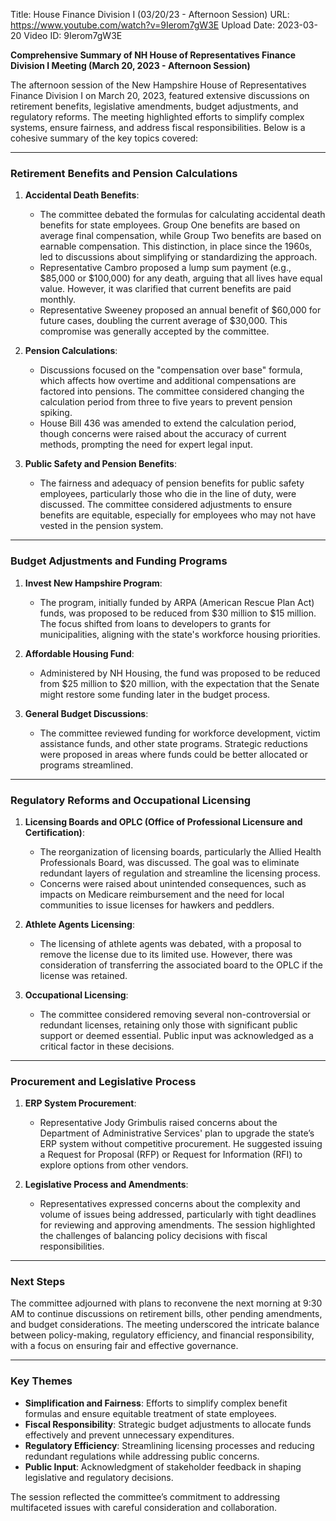 Title: House Finance Division I (03/20/23 - Afternoon Session)
URL: https://www.youtube.com/watch?v=9Ierom7gW3E
Upload Date: 2023-03-20
Video ID: 9Ierom7gW3E

**Comprehensive Summary of NH House of Representatives Finance Division I Meeting (March 20, 2023 - Afternoon Session)**

The afternoon session of the New Hampshire House of Representatives Finance Division I on March 20, 2023, featured extensive discussions on retirement benefits, legislative amendments, budget adjustments, and regulatory reforms. The meeting highlighted efforts to simplify complex systems, ensure fairness, and address fiscal responsibilities. Below is a cohesive summary of the key topics covered:

---

### **Retirement Benefits and Pension Calculations**
1. **Accidental Death Benefits**:
   - The committee debated the formulas for calculating accidental death benefits for state employees. Group One benefits are based on average final compensation, while Group Two benefits are based on earnable compensation. This distinction, in place since the 1960s, led to discussions about simplifying or standardizing the approach.
   - Representative Cambro proposed a lump sum payment (e.g., $85,000 or $100,000) for any death, arguing that all lives have equal value. However, it was clarified that current benefits are paid monthly.
   - Representative Sweeney proposed an annual benefit of $60,000 for future cases, doubling the current average of $30,000. This compromise was generally accepted by the committee.

2. **Pension Calculations**:
   - Discussions focused on the "compensation over base" formula, which affects how overtime and additional compensations are factored into pensions. The committee considered changing the calculation period from three to five years to prevent pension spiking.
   - House Bill 436 was amended to extend the calculation period, though concerns were raised about the accuracy of current methods, prompting the need for expert legal input.

3. **Public Safety and Pension Benefits**:
   - The fairness and adequacy of pension benefits for public safety employees, particularly those who die in the line of duty, were discussed. The committee considered adjustments to ensure benefits are equitable, especially for employees who may not have vested in the pension system.

---

### **Budget Adjustments and Funding Programs**
1. **Invest New Hampshire Program**:
   - The program, initially funded by ARPA (American Rescue Plan Act) funds, was proposed to be reduced from $30 million to $15 million. The focus shifted from loans to developers to grants for municipalities, aligning with the state's workforce housing priorities.

2. **Affordable Housing Fund**:
   - Administered by NH Housing, the fund was proposed to be reduced from $25 million to $20 million, with the expectation that the Senate might restore some funding later in the budget process.

3. **General Budget Discussions**:
   - The committee reviewed funding for workforce development, victim assistance funds, and other state programs. Strategic reductions were proposed in areas where funds could be better allocated or programs streamlined.

---

### **Regulatory Reforms and Occupational Licensing**
1. **Licensing Boards and OPLC (Office of Professional Licensure and Certification)**:
   - The reorganization of licensing boards, particularly the Allied Health Professionals Board, was discussed. The goal was to eliminate redundant layers of regulation and streamline the licensing process.
   - Concerns were raised about unintended consequences, such as impacts on Medicare reimbursement and the need for local communities to issue licenses for hawkers and peddlers.

2. **Athlete Agents Licensing**:
   - The licensing of athlete agents was debated, with a proposal to remove the license due to its limited use. However, there was consideration of transferring the associated board to the OPLC if the license was retained.

3. **Occupational Licensing**:
   - The committee considered removing several non-controversial or redundant licenses, retaining only those with significant public support or deemed essential. Public input was acknowledged as a critical factor in these decisions.

---

### **Procurement and Legislative Process**
1. **ERP System Procurement**:
   - Representative Jody Grimbulis raised concerns about the Department of Administrative Services' plan to upgrade the state’s ERP system without competitive procurement. He suggested issuing a Request for Proposal (RFP) or Request for Information (RFI) to explore options from other vendors.

2. **Legislative Process and Amendments**:
   - Representatives expressed concerns about the complexity and volume of issues being addressed, particularly with tight deadlines for reviewing and approving amendments. The session highlighted the challenges of balancing policy decisions with fiscal responsibilities.

---

### **Next Steps**
The committee adjourned with plans to reconvene the next morning at 9:30 AM to continue discussions on retirement bills, other pending amendments, and budget considerations. The meeting underscored the intricate balance between policy-making, regulatory efficiency, and financial responsibility, with a focus on ensuring fair and effective governance.

---

### **Key Themes**
- **Simplification and Fairness**: Efforts to simplify complex benefit formulas and ensure equitable treatment of state employees.
- **Fiscal Responsibility**: Strategic budget adjustments to allocate funds effectively and prevent unnecessary expenditures.
- **Regulatory Efficiency**: Streamlining licensing processes and reducing redundant regulations while addressing public concerns.
- **Public Input**: Acknowledgment of stakeholder feedback in shaping legislative and regulatory decisions.

The session reflected the committee’s commitment to addressing multifaceted issues with careful consideration and collaboration.